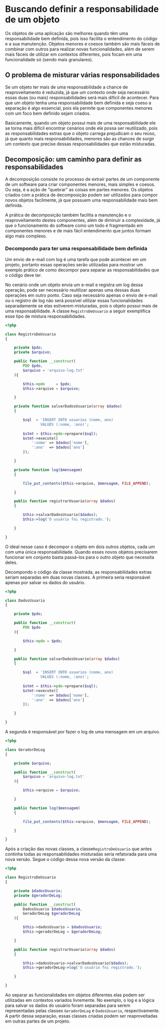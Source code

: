 # Buscando definir a responsabilidade de um objeto

Os objetos de uma aplicação são melhores quando têm uma responsabilidade bem definida, pois isso facilita o entendimento do código e a sua manutenção. Objetos menores e coesos também são mais fáceis de combinar com outros para realizar novas funcionalidades, além de serem mais fáceis de utilizar em contextos diferentes, pois focam em uma funcionalidade só (sendo mais granulares).

## O problema de misturar várias responsabilidades

Se um objeto ter mais de uma responsabilidade a chance de reaproveitamento é reduzida, já que um contexto onde seja necessário essas duas (ou mais) responsabilidades será mais difícil de acontecer. Para que um objeto tenha uma responsabilidade bem definida e seja coeso a separação é algo essencial, pois ela permite que componentes menores com um foco bem definido sejam criados.

Basicamente, quando um objeto possui mais de uma responsabilidade ele se torna mais difícil encontrar cenários onde ele possa ser reutilizado, pois as responsabilidades extras que o objeto carrega prejudicam o seu reúso, já que quanto mais responsabilidades, menores são as chances de surgir um contexto que precise dessas responsabilidades que estão misturadas.

## Decomposição: um caminho para definir as responsabilidades

A decomposição consiste no processo de extrair partes de um componente de um software para criar componentes menores, mais simples e coesos. Ou seja, é a ação de "quebrar" as coisas em partes menores. Os objetos criados com a prática de decomposição podem ser utilizados para compor novos objetos facilmente, já que possuem uma responsabilidade mais bem definida.

A prática de decomposição também facilita a manutenção e o reaproveitamento destes componentes, além de diminuir a complexidade, já que o funcionamento do software como um todo é fragmentado em componentes menores e de mais fácil entendimento que juntos formam algo mais complexo.

### Decompondo para ter uma responsabilidade bem definida

Um envio de e-mail com log é uma tarefa que pode acontecer em um projeto, portanto essas operações serão utilizadas para mostrar um exemplo prático de como decompor para separar as responsabilidades que o código deve ter.

No cenário onde um objeto envia um e-mail e registra um log dessa operação, pode ser necessário reutilizar apenas uma dessas duas operações em outro ponto. Caso seja necessário apenas o envio de e-mail ou o registro de log não será possível utilizar essas funcionalidades separadamente se elas estiverem misturadas, pois o objeto possui mais de uma responsabilidade. A classe ```RegistroDeUsuario``` a seguir exemplifica esse tipo de mistura responsabilidades.

```php
<?php

class RegistroDeUsuario
{

    private $pdo;
    private $arquivo;

    public function __construct(
        PDO $pdo,
        $arquivo = 'arquivo-log.txt'
    ){

        $this->pdo     = $pdo;
        $this->arquivo = $arquivo;

    }

    private function salvarDadosUsuario(array $dados)
    {

        $sql  = 'INSERT INTO usuarios (nome, ano) 
                VALUES (:nome, :ano)';
                
        $stmt = $this->pdo->prepare($sql);
        $stmt->execute([
            ':nome' => $dados['nome'],
            ':ano'  => $dados['ano']
        ]);

    }

    private function log($mensagem)
    {

        file_put_contents($this->arquivo, $mensagem, FILE_APPEND);

    }

    public function registrarUsuario(array $dados)
    {

        $this->salvarDadosUsuario($dados);
        $this->log('O usuário foi registrado.');

    }

}
```

O ideal nesse caso é decompor o objeto em dois outros objetos, cada um com uma única responsabilidade. Quando esses novos objetos precisarem funcionar em conjunto basta passá-los para o outro objeto que necessita deles.

Decompondo o código da classe mostrada, as responsabilidades extras seriam separadas em duas novas classes. A primeira seria responsável apenas por salvar os dados do usuário.

```php
<?php

class DadosUsuario
{

    private $pdo;

    public function __construct(
        PDO $pdo
    ){

        $this->pdo = $pdo;

    }

    public function salvarDadosUsuario(array $dados)
    {

        $sql  = 'INSERT INTO usuarios (nome, ano) 
                VALUES (:nome, :ano)';
                
        $stmt = $this->pdo->prepare($sql);
        $stmt->execute([
            ':nome' => $dados['nome'],
            ':ano'  => $dados['ano']
        ]);

    }

}
```

A segunda é responsável por fazer o log de uma mensagem em um arquivo.

```php
<?php

class GeradorDeLog
{

    private $arquivo;

    public function __construct(
        $arquivo = 'arquivo-log.txt'
    ){

        $this->arquivo = $arquivo;

    }

    public function log($mensagem)
    {

        file_put_contents($this->arquivo, $mensagem, FILE_APPEND);

    }

}

```

Após a criação das novas classes, a classe```RegistroDeUsuario``` que antes continha todas as responsabilidades misturadas seria refatorada para uma nova versão. Segue o código dessa nova versão da classe:

```php
<?php

class RegistroDeUsuario
{

    private $dadosUsuario;
    private $geradorDeLog;

    public function __construct(
        DadosUsuario $dadosUsuario,
        GeradorDeLog $geradorDeLog
    ){

        $this->dadosUsuario = $dadosUsuario;
        $this->geradorDeLog = $geradorDeLog;

    }

    public function registrarUsuario(array $dados)
    {

        $this->dadosUsuario->salvarDadosUsuario($dados);
        $this->geradorDeLog->log('O usuário foi registrado.');

    }

}
```

Ao separar as funcionalidades em objetos diferentes elas podem ser utilizadas em contextos variados livremente. No exemplo, o log e a lógica para salvar os dados do usuário foram separadas para serem representadas pelas classes ```GeradorDeLog``` e ```DadosUsuario```, respectivamente. A partir dessa separação, essas classes criadas podem ser reaproveitadas em outras partes de um projeto.